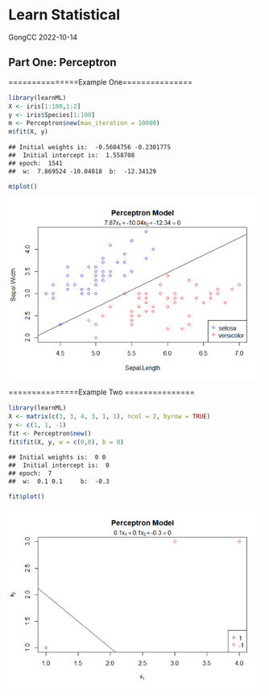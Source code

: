 Learn Statistical
================
GongCC
2022-10-14

## Part One: Perceptron

===============Example One===============

``` r
library(learnML)
X <- iris[1:100,1:2]
y <- iris$Species[1:100]
m <- Perceptron$new(max_iteration = 10000)
m$fit(X, y)
```

    ## Initial weights is:  -0.5604756 -0.2301775 
    ##  Initial intercept is:  1.558708 
    ## epoch:  1541  
    ##  w:  7.869524 -10.04018  b:  -12.34129

``` r
m$plot()
```

![](README_files/figure-gfm/unnamed-chunk-2-1.png)<!-- -->

===============Example Two ===============

``` r
library(learnML)
X <- matrix(c(3, 3, 4, 3, 1, 1), ncol = 2, byrow = TRUE)
y <- c(1, 1, -1)
fit <- Perceptron$new()
fit$fit(X, y, w = c(0,0), b = 0)
```

    ## Initial weights is:  0 0 
    ##  Initial intercept is:  0 
    ## epoch:  7  
    ##  w:  0.1 0.1     b:  -0.3

``` r
fit$plot()
```

![](README_files/figure-gfm/unnamed-chunk-4-1.png)<!-- -->
